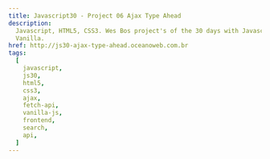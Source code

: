 ```yaml
---
title: Javascript30 - Project 06 Ajax Type Ahead
description:
  Javascript, HTML5, CSS3. Wes Bos project's of the 30 days with Javascript
  Vanilla.
href: http://js30-ajax-type-ahead.oceanoweb.com.br
tags:
  [
    javascript,
    js30,
    html5,
    css3,
    ajax,
    fetch-api,
    vanilla-js,
    frontend,
    search,
    api,
  ]
---
```

